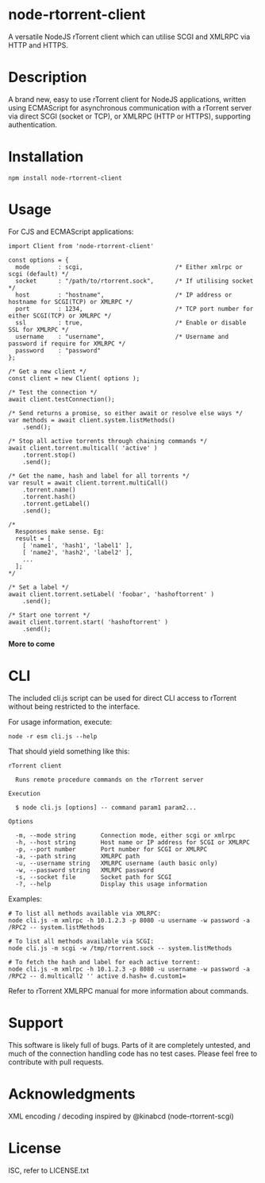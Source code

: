 # node-rtorrent-client

A versatile NodeJS rTorrent client which can utilise SCGI and XMLRPC via HTTP and HTTPS.

# Description

A brand new, easy to use rTorrent client for NodeJS applications, written using ECMAScript for asynchronous communication with a rTorrent server via direct SCGI (socket or TCP), or XMLRPC (HTTP or HTTPS), supporting authentication. 

# Installation

`npm install node-rtorrent-client`

# Usage

For CJS and ECMAScript applications:

```
import Client from 'node-rtorrent-client'

const options = {
  mode        : scgi,                          /* Either xmlrpc or scgi (default) */
  socket      : "/path/to/rtorrent.sock",      /* If utilising socket */
  host        : "hostname",                    /* IP address or hostname for SCGI(TCP) or XMLRPC */
  port        : 1234,                          /* TCP port number for either SCGI(TCP) or XMLRPC */
  ssl         : true,                          /* Enable or disable SSL for XMLRPC */
  username    : "username",                    /* Username and password if require for XMLRPC */
  password    : "password"
};

/* Get a new client */
const client = new Client( options );

/* Test the connection */
await client.testConnection();

/* Send returns a promise, so either await or resolve else ways */
var methods = await client.system.listMethods()
    .send();

/* Stop all active torrents through chaining commands */
await client.torrent.multicall( 'active' )
    .torrent.stop()
    .send();

/* Get the name, hash and label for all torrents */
var result = await client.torrent.multiCall()
    .torrent.name()
    .torrent.hash()
    .torrent.getLabel()
    .send();

/* 
  Responses make sense. Eg:
  result = [
    [ 'name1', 'hash1', 'label1' ],
    [ 'name2', 'hash2', 'label2' ],
    ...
  ];
*/

/* Set a label */
await client.torrent.setLabel( 'foobar', 'hashoftorrent' )
    .send();

/* Start one torrent */
await client.torrent.start( 'hashoftorrent' )
    .send();
```

**More to come**

# CLI

The included cli.js script can be used for direct CLI access to rTorrent without being restricted to the interface.

For usage information, execute:

```
node -r esm cli.js --help
```

That should yield something like this:

```
rTorrent client

  Runs remote procedure commands on the rTorrent server

Execution

  $ node cli.js [options] -- command param1 param2...

Options

  -m, --mode string       Connection mode, either scgi or xmlrpc
  -h, --host string       Host name or IP address for SCGI or XMLRPC
  -p, --port number       Port number for SCGI or XMLRPC
  -a, --path string       XMLRPC path
  -u, --username string   XMLRPC username (auth basic only)
  -w, --password string   XMLRPC password
  -s, --socket file       Socket path for SCGI
  -?, --help              Display this usage information
```

Examples: 

```
# To list all methods available via XMLRPC:
node cli.js -m xmlrpc -h 10.1.2.3 -p 8080 -u username -w password -a /RPC2 -- system.listMethods

# To list all methods available via SCGI:
node cli.js -m scgi -w /tmp/rtorrent.sock -- system.listMethods

# To fetch the hash and label for each active torrent:
node cli.js -m xmlrpc -h 10.1.2.3 -p 8080 -u username -w password -a /RPC2 -- d.multicall2 '' active d.hash= d.custom1=
```

Refer to rTorrent XMLRPC manual for more information about commands.

# Support

This software is likely full of bugs. Parts of it are completely untested, and much of the connection handling code has no test cases. Please feel free to contribute with pull requests.

# Acknowledgments

XML encoding / decoding inspired by @kinabcd (node-rtorrent-scgi)

# License

ISC, refer to LICENSE.txt



